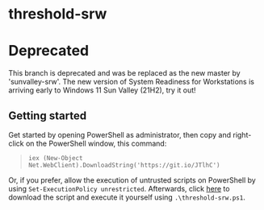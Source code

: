 # threshold-srw

# Deprecated
This branch is deprecated and was be replaced as the new master by 'sunvalley-srw'. The new version of System Readiness for Workstations is arriving early to Windows 11 Sun Valley (21H2), try it out!

## Getting started
Get started by opening PowerShell as administrator, then copy and right-click on the PowerShell window, this command:
> `iex (New-Object Net.WebClient).DownloadString('https://git.io/JTlhC')`

Or, if you prefer, allow the execution of untrusted scripts on PowerShell by using `Set-ExecutionPolicy unrestricted`. Afterwards, click [here](https://raw.githubusercontent.com/gfelipe099/threshold-srw/master/threshold-srw.ps1) to download the script and execute it yourself using `.\threshold-srw.ps1`.
